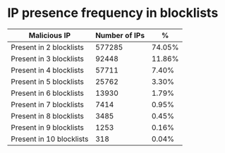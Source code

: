 # IP presence frequency in blocklists
| Malicious IP | Number of IPs | % |
|----|----|----|
| Present in 2 blocklists | 577285 | 74.05% |
| Present in 3 blocklists | 92448 | 11.86% |
| Present in 4 blocklists | 57711 | 7.40% |
| Present in 5 blocklists | 25762 | 3.30% |
| Present in 6 blocklists | 13930 | 1.79% |
| Present in 7 blocklists | 7414 | 0.95% |
| Present in 8 blocklists | 3485 | 0.45% |
| Present in 9 blocklists | 1253 | 0.16% |
| Present in 10 blocklists | 318 | 0.04% |
